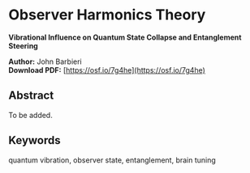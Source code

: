 # Observer Harmonics Theory

**Vibrational Influence on Quantum State Collapse and Entanglement Steering**

**Author:** John Barbieri  
**Download PDF:** [https://osf.io/7g4he](https://osf.io/7g4he)

## Abstract

To be added.

## Keywords

quantum vibration, observer state, entanglement, brain tuning
